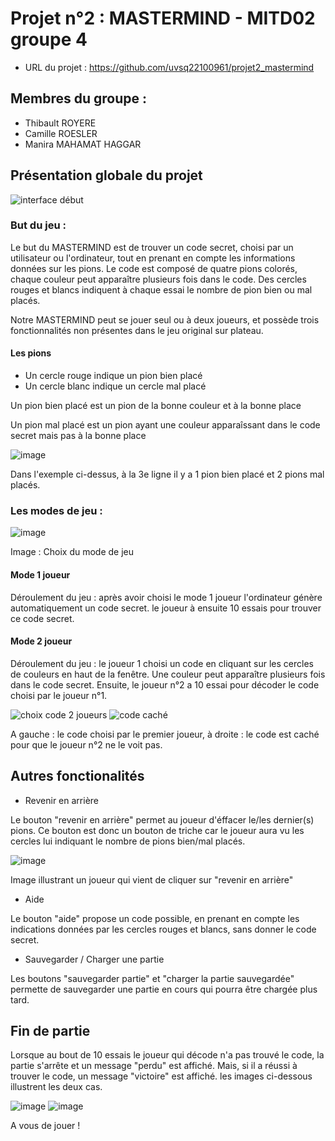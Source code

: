 # Projet n°2 : MASTERMIND - MITD02 groupe 4 
- URL du projet : https://github.com/uvsq22100961/projet2_mastermind 

## Membres du groupe : 
- Thibault ROYERE
- Camille ROESLER
- Manira MAHAMAT HAGGAR

## Présentation globale du projet 



![interface début](https://user-images.githubusercontent.com/98943826/167256807-4392cdca-ad87-4c82-b1b2-89460736f2ef.png)



### But du jeu :  

Le but du MASTERMIND est de trouver un code secret, choisi par un utilisateur ou l'ordinateur, tout en prenant en compte les informations données sur les pions. 
Le code est composé de quatre pions colorés, chaque couleur peut apparaître plusieurs fois dans le code. Des cercles rouges et blancs indiquent à chaque essai le nombre de pion bien ou mal placés.

Notre MASTERMIND peut se jouer seul ou à deux joueurs, et possède trois fonctionnalités non présentes dans le jeu original sur plateau.  

#### Les pions 

- Un cercle rouge indique un pion bien placé 
- Un cercle blanc indique un cercle mal placé 

Un pion bien placé est un pion de la bonne couleur et à la bonne place 

Un pion mal placé est un pion ayant une couleur apparaîssant dans le code secret mais pas à la bonne place 


![image](https://user-images.githubusercontent.com/98943826/167257812-9edde2d3-d23a-43f7-ae2d-44fd653592bc.png)

Dans l'exemple ci-dessus, à la 3e ligne il y a 1 pion bien placé et 2 pions mal placés.

### Les modes de jeu : 

![image](https://user-images.githubusercontent.com/98943826/167257691-501890aa-bfb6-41af-8b35-b9535c07fb9b.png)

Image : Choix du mode de jeu 


#### Mode 1 joueur 

Déroulement du jeu : après avoir choisi le mode 1 joueur l'ordinateur génère automatiquement un code secret. le joueur à ensuite 10 essais pour trouver ce code secret. 


#### Mode 2 joueur 

Déroulement du jeu : le joueur 1 choisi un code en cliquant sur les cercles de couleurs en haut de la fenêtre. Une couleur peut apparaître plusieurs fois dans le code secret. Ensuite, le joueur n°2 a 10 essai pour décoder le code choisi par le joueur n°1. 

![choix code 2 joueurs](https://user-images.githubusercontent.com/98943826/167257388-299f361e-73aa-4987-a767-16dfe0738be5.png)
![code caché](https://user-images.githubusercontent.com/98943826/167257321-42fa62db-9874-4598-848a-1d9878b5a26a.png)

A gauche : le code choisi par le premier joueur, à droite : le code est caché pour que le joueur n°2 ne le voit pas. 
 

## Autres fonctionalités 

- Revenir en arrière 

Le bouton "revenir en arrière" permet au joueur d'éffacer le/les dernier(s) pions. Ce bouton est donc un bouton de triche car le joueur aura vu les cercles lui indiquant le nombre de pions bien/mal placés. 

![image](https://user-images.githubusercontent.com/98943826/167311126-1d493560-8c4a-47f7-ba34-826fcafe5b80.png)

Image illustrant un joueur qui vient de cliquer sur "revenir en arrière"


- Aide 

Le bouton "aide" propose un code possible, en prenant en compte les indications données par les cercles rouges et blancs, sans donner le code secret. 



- Sauvegarder / Charger une partie 

Les boutons "sauvegarder partie" et "charger la partie sauvegardée" permette de sauvegarder une partie en cours qui pourra être chargée plus tard. 


## Fin de partie 

Lorsque au bout de 10 essais le joueur qui décode n'a pas trouvé le code, la partie s'arrête et un message "perdu" est affiché. Mais, si il a réussi à trouver le code, un message "victoire" est affiché. les images ci-dessous illustrent les deux cas. 

![image](https://user-images.githubusercontent.com/98943826/167312373-c50fc0b8-e546-468c-bcc7-4014712e0d94.png)
![image](https://user-images.githubusercontent.com/98943826/167312380-e4a43b3b-59b4-4383-a99a-aeee5e9c8281.png)




A vous de jouer ! 
